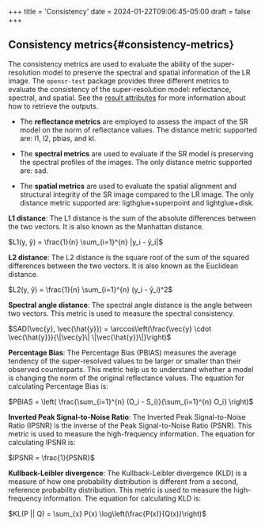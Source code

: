 +++
title = 'Consistency'
date = 2024-01-22T09:06:45-05:00
draft = false
+++

## Consistency metrics{#consistency-metrics}

The consistency metrics are used to evaluate the ability of the super-resolution model to preserve the spectral and spatial information of the LR image. The `opensr-test` package provides three different metrics to evaluate the consistency of the super-resolution model: reflectance, spectral, and spatial. See the [result attributes](../API/model_parameters.md#result-attributes) for more information about how to retrieve the outputs.

- The **reflectance metrics** are employed to assess the impact of the SR model on the norm of reflectance values. The distance metric supported are: l1, l2, pbias, and kl.

- The **spectral metrics** are used to evaluate if the SR model is preserving the spectral profiles of the images. The only distance metric supported are: sad.

- The **spatial metrics** are used to evaluate the spatial alignment and structural integrity of the SR image compared to the LR image. The only distance metric supported are: ligthglue+superpoint and lightglue+disk.


**L1 distance**: The L1 distance is the sum of the absolute differences between the two vectors. It is also known as the Manhattan distance. 

$L1(y, ŷ) = \frac{1}{n} \sum_{i=1}^{n} |y_i - ŷ_i|$

**L2 distance**: The L2 distance is the square root of the sum of the squared differences between the two vectors. It is also known as the Euclidean distance.

$L2(y, ŷ) = \frac{1}{n} \sum_{i=1}^{n} (y_i - ŷ_i)^2$

**Spectral angle distance**: The spectral angle distance is the angle between two vectors. This metric is used to measure the spectral consistency.

$SAD(\vec{y}, \vec{\hat{y}}) = \arccos\left(\frac{\vec{y} \cdot \vec{\hat{y}}}{\|\vec{y}\| \|\vec{\hat{y}}\|}\right)$

**Percentage Bias**: The Percentage Bias (PBIAS) measures the average tendency of the super-resolved values to be larger or smaller than their observed counterparts. This metric help us to understand whether a model is changing the norm of the original reflectance values. The equation for calculating Percentage Bias is:

$PBIAS = \left( \frac{\sum_{i=1}^{n} (O_i - S_i)}{\sum_{i=1}^{n} O_i} \right)$

**Inverted Peak Signal-to-Noise Ratio**: The Inverted Peak Signal-to-Noise Ratio (IPSNR) is the inverse of the Peak Signal-to-Noise Ratio (PSNR). This metric is used to measure the high-frequency information. The equation for calculating IPSNR is:

$IPSNR = \frac{1}{PSNR}$

**Kullback-Leibler divergence**: The Kullback-Leibler divergence (KLD) is a measure of how one probability distribution is different from a second, reference probability distribution. This metric is used to measure the high-frequency information. The equation for calculating KLD is:

$KL(P || Q) = \sum_{x} P(x) \log\left(\frac{P(x)}{Q(x)}\right)$
